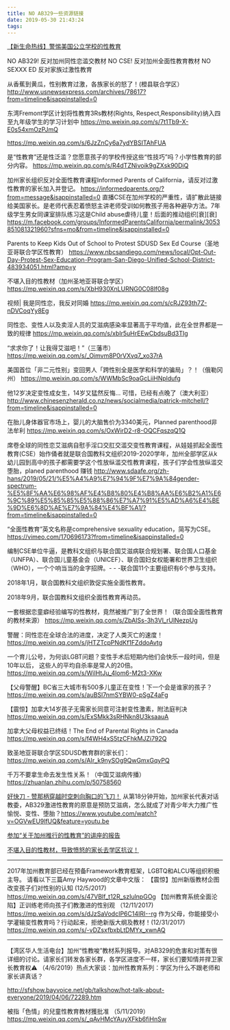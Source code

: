 ```yaml
---
title: NO AB329一些资源链接
date: 2019-05-30 21:43:24
tags:
---
```

[【新生命热线】警惕美国公立学校的性教育](https://mp.weixin.qq.com/s/Hsj2iCb8rWOdNKKc1rv54Q)

NO AB329! 反对加州同性恋滥交教材
NO CSE! 反对加州全面性教育教材
NO SEXXX ED 反对家族过激性教育

从香蕉到黄瓜，性别教育过激，各族家长的怒了！(橙县联合学区）
http://www.usnewsexpress.com/archives/78617?from=timeline&isappinstalled=0

东湾Fremont学区计划将性教育3Rs教材(Rights, Respect,Responsibility)纳入四至九年级学生的学习计划中
https://mp.weixin.qq.com/s/7t1Tb9-X-E0s54xmOzPJmQ

https://mp.weixin.qq.com/s/6JzZnCy6a7ydYBSITAhFUA

是“性教育”还是性泛滥？您愿意孩子的学校传授这些“性技巧”吗？小学性教育的部分内容。
https://mp.weixin.qq.com/s/R4dTZNivoik9gZXsk90DiQ

加州家长组织反对全面性教育课程Informed Parents of California，请反对过激性教育的家长加入并登记。
https://informedparents.org/?from=message&isappinstalled=0
直播CSE在加州学校的严重性，请扩散此链接给美国家长。是老师代表忍着愤怒主讲老师受训如何教孩子用各种避孕方法。7年级学生男女同课室排队练习这是Child abuse虐待儿童！后面的推动组织[衰][衰]
https://m.facebook.com/groups/InformedParentsCalifornia/permalink/3053851081321960?sfns=mo&from=timeline&isappinstalled=0

Parents to Keep Kids Out of School to Protest SDUSD Sex Ed Course（圣地亚哥联合学区性教育）
https://www.nbcsandiego.com/news/local/Opt-Out-Day-Protest-Sex-Education-Program-San-Diego-Unified-School-District-483934051.html?amp=y

不堪入目的性教材（加州圣地亚哥联合学区）
https://mp.weixin.qq.com/s/XbH930XnLURNG0C08lf08g

视频| 我是同性恋，我反对同婚
https://mp.weixin.qq.com/s/cRJZ93th7Z-nDVCoqYy8Eg

同性恋、变性人以及卖淫人员的艾滋病感染率显著高于平均值，此在全世界都是一致的规律
https://mp.weixin.qq.com/s/xbIr5uHrEEwCbdsuBd3TIg

“求求你了！让我得艾滋吧！”（三藩市）
https://mp.weixin.qq.com/s/_Oimvm8P0rVXvq7_xo37rA

美国首位「非二元性别」变回男人「跨性别全是医学和科学的骗局」？！（俄勒冈州）
https://mp.weixin.qq.com/s/WWMbSc9oaGcLiiHNpldufg

他12岁决定变性成女生，14岁又猛然反悔… 可惜，已经有点晚了（澳大利亚）
http://www.chinesenzherald.co.nz/news/socialmedia/patrick-mitchell/?from=timeline&isappinstalled=0

在胎儿身体器官市场上，婴儿的大脑售价为3340美元，Planned parenthood非法牟利
https://mp.weixin.qq.com/s/OxWirD2-r8-OQCFqszqQ1Q

席卷全球的同性恋艾滋病自慰手淫口交肛交滥交变性教育课程，从娃娃抓起全面性教育(CSE）始作俑者就是联合国教科文组织2019-2020学年，加州全部学区从k幼儿园到高中的孩子都需要学这个性放纵滥交性教育课程，孩子们学会性放纵滥交堕胎，planed parenthood 赚钱
http://www.sdaafe.org/zh-hans/2019/05/21/%E5%A4%A9%E7%94%9F%E7%9A%84gender-spectrum-%E5%8F%AA%E6%98%AF%E4%B8%80%E4%B8%AA%E6%B2%A1%E6%9C%89%E5%85%85%E5%88%86%E7%A7%91%E5%AD%A6%E4%BE%9D%E6%8D%AE%E7%9A%84%E4%BF%A1/?from=timeline&isappinstalled=0

“全面性教育”英文名称是comprehensive sexuality education，简写为CSE。
https://vimeo.com/170696173?from=timeline&isappinstalled=0

编制CSE单位牛逼，是教科文组织与联合国艾滋病联合规划署、联合国人口基金（UNFPA）、联合国儿童基金会（UNICEF）、联合国妇女权能署和世界卫生组织（WHO），一个个响当当的金字招牌。- - -联合国11个主要组织有6个参与支持。

2018年1月，联合国教科文组织敦促实施全面性教育。

2018年9月，联合国教科文组织全面性教育再动员。

一套根据恋童癖经验编写的性教材，竟然被推广到了全世界！（联合国全面性教育的教材来源）
https://mp.weixin.qq.com/s/ZbAISs-3h3Vl_rUlNezpUg

警醒：同性恋在全球合法的进度，决定了人类灭亡的速度！
https://mp.weixin.qq.com/s/jHTZTcpPNdKf1FZddoAvtg

一个育儿公号，为何谈LGBT问题？变性手术后短期内他们会快乐一段时间，但是10年以后， 这些人的平均自杀率是常人的20倍。
https://mp.weixin.qq.com/s/WiIHtJu_4lom6-M2t3-XKw

【父母警醒】BC省三大城市有500多儿童正在变性！下一个会是谁家的孩子？
https://mp.weixin.qq.com/s/auBSl7nmSYBW0-pSgZ4aFg

【震惊】加拿大14岁孩子无需家长同意可注射变性激素，附法庭判决
https://mp.weixin.qq.com/s/ExSMkk3sRHNkn8U3ksaauA

加拿大父母权益已终结！The End of Parental Rights in Canada
https://mp.weixin.qq.com/s/f4WH4xS5tzCFhkMJZi792Q

致圣地亚哥联合学区SDUSD教育群的家长们：
https://mp.weixin.qq.com/s/AIr_k9nySOg9QwGmxGqyPQ

千万不要拿生命去发生性关系！（中国艾滋病传播）
https://zhuanlan.zhihu.com/p/50758560

[好快刀 - 赞那柄穿越时空刺向胸口的飞刀！](https://mp.weixin.qq.com/s/3bD_3UXWIZIHl56cWUC57A)
从第18分钟开始，加州家长代表对话教委，AB329激进性教育的原意是预防艾滋病，怎么就成了对青少年大力推广性愉悦、变性、堕胎？https://www.youtube.com/watch?v=OGVwEU9lfUQ&feature=youtu.be 

[参加“关于加州推行的性教育”的讲座的报告](http://www.sdaafe.org/zh-hans/2019/05/11/%E5%8F%82%E5%8A%A0%E5%85%B3%E4%BA%8E%E5%8A%A0%E5%B7%9E%E6%8E%A8%E8%A1%8C%E7%9A%84%E6%80%A7%E6%95%99%E8%82%B2%E7%9A%84%E8%AE%B2%E5%BA%A7%E7%9A%84%E6%8A%A5%E5%91%8A/)

[不堪入目的性教材，导致愤怒的家长去学区抗议！](https://mp.weixin.qq.com/s/XbH930XnLURNG0C08lf08g)

-----------------
2017年加州教育部已经在预备Framework教育框架，LGBTQ和ALCU等组织积极主导。
请看以下三篇Amy Haywood的文章中文版：
【震惊】加州新版教材企图改变孩子们对性别的认知 (12/5/2017)
https://mp.weixin.qq.com/s/47VBlf_t12R_szIulnpGOg
【加州教育系统全面沦陷】正训练老师向孩子们教激进的性别观 （12/11/2017)
https://mp.weixin.qq.com/s/dJzSaVodcIP6C14IRI--rg
作为父母，你能接受小学灌输变性教育吗？行动起来，拒绝新版大纲及教材！(12/31/2017)
https://mp.weixin.qq.com/s/-vDZsxfbxbLtDMYx_xwnAQ

-------------------
【湾区华人生活电台】加州“性教唆”教材系列报导。对AB329的危害和对策有很详细的讨论。请家长们转发各家长群，各学区进度不一样，家长们要知情并捍卫家长教育权⚠️ （4/6/2019）热点大家谈：加州性教育系列：学区为什么不跟老师和家长讲真话？

http://sfshow.bayvoice.net/gb/talkshow/hot-talk-about-everyone/2019/04/06/72289.htm

被指「色情」的兒童性教育教材獲批准 （5/11/2019）
https://mp.weixin.qq.com/s/_qAvHMcYAuyXFkb6fiHnSw